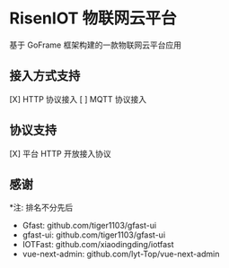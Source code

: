 # RisenIOT 物联网云平台

基于 GoFrame 框架构建的一款物联网云平台应用

## 接入方式支持

[X] HTTP 协议接入
[ ] MQTT 协议接入

## 协议支持

[X] 平台 HTTP 开放接入协议

## 感谢

*注: 排名不分先后

- Gfast: github.com/tiger1103/gfast-ui
- gfast-ui: github.com/tiger1103/gfast-ui
- IOTFast: github.com/xiaodingding/iotfast
- vue-next-admin: github.com/lyt-Top/vue-next-admin
